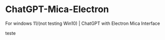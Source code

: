 <link rel="shortcut icon" type="image/x-icon" href="/Mica-ChatGPT/favicon.ico">

# ChatGPT-Mica-Electron
For windows 11/(not testing Win10) | ChatGPT with Electron Mica Interface

teste
